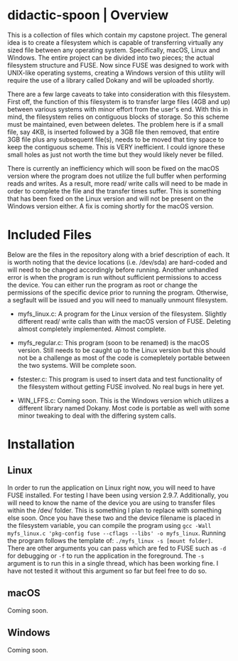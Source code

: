 # didactic-spoon | Overview

This is a collection of files which contain my capstone project. The general idea is to create a filesystem which is capable of transferring virtually any sized file between any operating system. Specifically, macOS, Linux and Windows. The entire project can be divided into two pieces; the actual filesystem structure and FUSE. Now since FUSE was designed to work with UNIX-like operating systems, creating a Windows version of this utility will require the use of a library called Dokany and will be uploaded shortly.

There are a few large caveats to take into consideration with this filesystem. First off, the function of this filesystem is to transfer large files (4GB and up) between various systems with minor effort from the user's end. With this in mind, the filesystem relies on contiguous blocks of storage. So this scheme must be maintained, even between deletes. The problem here is if a small file, say 4KB, is inserted followed by a 3GB file then removed, that entire 3GB file plus any subsequent file(s), needs to be moved that tiny space to keep the contiguous scheme. This is VERY inefficient. I could ignore these small holes as just not worth the time but they would likely never be filled. 

There is currently an inefficiency which will soon be fixed on the macOS version where the program does not utilize the full buffer when performing reads and writes. As a result, more read/ write calls will need to be made in order to complete the file and the transfer times suffer. This is something that has been fixed on the Linux version and will not be present on the Windows version either. A fix is coming shortly for the macOS version.

# Included Files
Below are the files in the repository along with a brief description of each. It is worth noting that the device locations (i.e. /dev/sda) are hard-coded and will need to be changed accordingly before running. Another unhandled error is when the program is run without sufficient permissions to access the device. You can either run the program as root or change the permissions of the specific device prior to running the program. Otherwise, a segfault will be issued and you will need to manually unmount filesystem.

* myfs_linux.c:
A program for the Linux version of the filesystem. Slightly different read/ write calls than with the macOS version of FUSE. Deleting almost completely implemented. Almost complete.

* myfs_regular.c:
This program (soon to be renamed) is the macOS version. Still needs to be caught up to the Linux version but this should not be a challenge as most of the code is comepletely portable between the two systems. Will be complete soon.

* fstester.c:
This program is used to insert data and test functionality of the filesystem without getting FUSE involved. No real bugs in here yet.

* WIN_LFFS.c:
Coming soon. This is the Windows version which utilizes a different library named Dokany. Most code is portable as well with some minor tweaking to deal with the differing system calls.

# Installation
## Linux
In order to run the application on Linux right now, you will need to have FUSE installed. For testing I have been using version 2.9.7. Additionally, you will need to know the name of the device you are using to transfer files within the /dev/ folder. This is something I plan to replace with something else soon. Once you have these two and the device filename is placed in the filesystem variable, you can compile the program using `gcc -Wall myfs_linux.c 'pkg-config fuse --cflags --libs' -o myfs_linux`. Running the program follows the template of: `./myfs_linux -s [mount folder]`. There are other arguments you can pass which are fed to FUSE such as `-d` for debugging 
or `-f` to run the application in the foreground. The `-s` argument is to run this in a single thread, which has been working fine. I have not tested it without this argument so far but feel free to do so.

## macOS
Coming soon.

## Windows
Coming soon.
